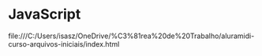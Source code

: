 # JavaScript
file:///C:/Users/isasz/OneDrive/%C3%81rea%20de%20Trabalho/aluramidi-curso-arquivos-iniciais/index.html
